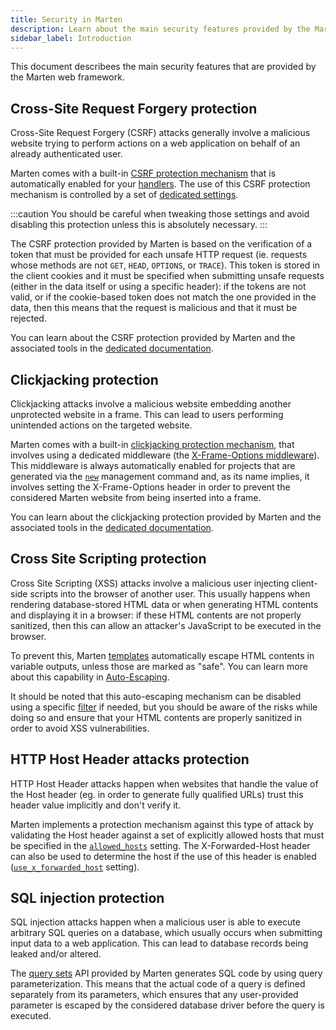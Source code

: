 ```yaml
---
title: Security in Marten
description: Learn about the main security features provided by the Marten framework.
sidebar_label: Introduction
---
```


This document describees the main security features that are provided by the Marten web framework.

## Cross-Site Request Forgery protection

Cross-Site Request Forgery (CSRF) attacks generally involve a malicious website trying to perform actions on a web application on behalf of an already authenticated user.

Marten comes with a built-in [CSRF protection mechanism](./csrf.md) that is automatically enabled for your [handlers](../handlers-and-http.mdx). The use of this CSRF protection mechanism is controlled by a set of [dedicated settings](../development/reference/settings.md#csrf-settings).

:::caution
You should be careful when tweaking those settings and avoid disabling this protection unless this is absolutely necessary.
:::

The CSRF protection provided by Marten is based on the verification of a token that must be provided for each unsafe HTTP request (ie. requests whose methods are not `GET`, `HEAD`, `OPTIONS`, or `TRACE`). This token is stored in the client cookies and it must be specified when submitting unsafe requests (either in the data itself or using a specific header): if the tokens are not valid, or if the cookie-based token does not match the one provided in the data, then this means that the request is malicious and that it must be rejected.

You can learn about the CSRF protection provided by Marten and the associated tools in the [dedicated documentation](./csrf.md).

## Clickjacking protection

Clickjacking attacks involve a malicious website embedding another unprotected website in a frame. This can lead to users performing unintended actions on the targeted website.

Marten comes with a built-in [clickjacking protection mechanism](./clickjacking.md), that involves using a dedicated middleware (the [X-Frame-Options middleware](../handlers-and-http/reference/middlewares.md#x-frame-options-middleware)). This middleware is always automatically enabled for projects that are generated via the [`new`](../development/reference/management-commands.md#new) management command and, as its name implies, it involves setting the X-Frame-Options header in order to prevent the considered Marten website from being inserted into a frame.

You can learn about the clickjacking protection provided by Marten and the associated tools in the [dedicated documentation](./clickjacking.md).

## Cross Site Scripting protection

Cross Site Scripting (XSS) attacks involve a malicious user injecting client-side scripts into the browser of another user. This usually happens when rendering database-stored HTML data or when generating HTML contents and displaying it in a browser: if these HTML contents are not properly sanitized, then this can allow an attacker's JavaScript to be executed in the browser.

To prevent this, Marten [templates](../templates.mdx) automatically escape HTML contents in variable outputs, unless those are marked as "safe". You can learn more about this capability in [Auto-Escaping](../templates/introduction.md#auto-escaping).

It should be noted that this auto-escaping mechanism can be disabled using a specific [filter](../templates/reference/filters.md#safe) if needed, but you should be aware of the risks while doing so and ensure that your HTML contents are properly sanitized in order to avoid XSS vulnerabilities.

## HTTP Host Header attacks protection

HTTP Host Header attacks happen when websites that handle the value of the Host header (eg. in order to generate fully qualified URLs) trust this header value implicitly and don't verify it.

Marten implements a protection mechanism against this type of attack by validating the Host header against a set of explicitly allowed hosts that must be specified in the [`allowed_hosts`](../development/reference/settings.md#allowed_hosts) setting. The X-Forwarded-Host header can also be used to determine the host if the use of this header is enabled ([`use_x_forwarded_host`](../development/reference/settings.md#use_x_forwarded_host) setting).

## SQL injection protection

SQL injection attacks happen when a malicious user is able to execute arbitrary SQL queries on a database, which usually occurs when submitting input data to a web application. This can lead to database records being leaked and/or altered.

The [query sets](../models-and-databases/queries.md) API provided by Marten generates SQL code by using query parameterization. This means that the actual code of a query is defined separately from its parameters, which ensures that any user-provided parameter is escaped by the considered database driver before the query is executed.
